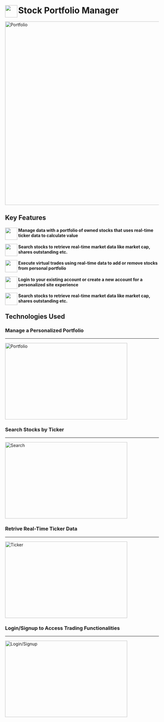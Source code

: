 <span align="left">
  <img src="https://cdn-icons-png.freepik.com/512/12071/12071716.png" width=40 height=40 align="left" />
  <h1 align="left">Stock Portfolio Manager</h1>
</span>

<img align="center" width="600" alt="Portfolio" src="https://github.com/user-attachments/assets/ab4b3776-2fc7-424c-aea5-32cdec9590f3">

## Key Features

<span align="left">
  <img src="https://cdn-icons-png.flaticon.com/512/9850/9850774.png" width=40 height=40 align="left" />
  <h4 align="left">Manage data with a portfolio of owned stocks that uses real-time ticker data to calculate value</h4>
</span>
<span align="left">
  <img src="https://freeiconshop.com/wp-content/uploads/edd/search-var-flat.png" width=40 height=40 align="left" />
  <h4 align="left">Search stocks to retrieve real-time market data like market cap, shares outstanding etc.</h4>
</span>
<span align="left">
  <img src="https://cdn-icons-png.flaticon.com/512/4175/4175980.png" width=40 height=40 align="left" />
  <h4 align="left"> Execute virtual trades using real-time data to add or remove stocks from personal portfolio</h4>
</span>
<span align="left">
  <img src="https://cdn-icons-png.flaticon.com/512/295/295128.png" width=40 height=40 align="left" />
  <h4 align="left">Login to your existing account or create a new account for a personalized site experience</h4>
</span>
<span align="left">
  <img src="https://freeiconshop.com/wp-content/uploads/edd/search-var-flat.png" width=40 height=40 align="left" />
  <h4 align="left">Search stocks to retrieve real-time market data like market cap, shares outstanding etc.</h4>
</span>


## Technologies Used



### Manage a Personalized Portfolio

--- 

<img width="400" height="250" alt="Portfolio" src="https://github.com/user-attachments/assets/ab4b3776-2fc7-424c-aea5-32cdec9590f3">


### Search Stocks by Ticker

---

<img width="400" height="250" alt="Search" src="https://github.com/user-attachments/assets/9b3f9e6d-509d-4cc7-a0e7-1d0888590e69">

### Retrive Real-Time Ticker Data

---

<img width="400" height="250" alt="Ticker" src="https://github.com/user-attachments/assets/2212501f-fe88-40a5-95d7-011eb85b0608">


### Login/Signup to Access Trading Functionalities

---

<img width="400" height="250" alt="Login/Signup" src="https://github.com/user-attachments/assets/47674273-5d26-45f0-a195-c2505a9255e8">

